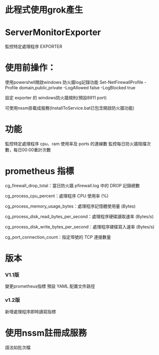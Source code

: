 # 此程式使用grok產生
# ServerMonitorExporter
監控特定處理程序 EXPORTER

# 使用前操作：
使用powershell開啟windows 防火牆log記錄功能  Set-NetFirewallProfile -Profile domain,public,private -LogAllowed false -LogBlocked true

設定 exporter 的 windows防火牆規則(預設8911 port)

可使用nssm掛載成服務(InstallToService.bat已包含開啟防火牆功能)

# 功能
監控特定處理程序 cpu、ram 使用率及 ports 的連線數
監控每日防火牆阻擋次數，每日00:00重計次數


# prometheus 指標
cg_firewall_drop_total：當日防火牆 pfirewall.log 中的 DROP 記錄總數

cg_process_cpu_percent：處理程序 CPU 使用率 (%)

cg_process_memory_usage_bytes：處理程序記憶體使用量 (Bytes)

cg_process_disk_read_bytes_per_second：處理程序硬碟讀取速率 (Bytes/s)

cg_process_disk_write_bytes_per_second：處理程序硬碟寫入速率 (Bytes/s)

cg_port_connection_count：指定埠號的 TCP 連接數量


# 版本
### V1.1版
變更prometheus指標
預設 YAML 配置文件路徑

### v1.2版
新增處理程序即時讀寫指標

# 使用nssm註冊成服務
語法如批次檔
